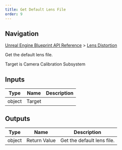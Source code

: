 ```yaml
---
title: Get Default Lens File
order: 9
---
```

## Navigation

[Unreal Engine Blueprint API Reference](https://dev.epicgames.com/documentation/en-us/unreal-engine/BlueprintAPI) > [Lens Distortion](https://dev.epicgames.com/documentation/en-us/unreal-engine/BlueprintAPI/LensDistortion_1)

Get the default lens file.

Target is Camera Calibration Subsystem

## Inputs

| Type | Name | Description |
| --- | --- | --- |
| object | Target |  |

## Outputs

| Type | Name | Description |
| --- | --- | --- |
| object | Return Value | Get the default lens file. |
